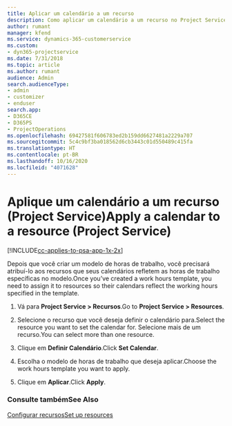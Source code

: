 ```yaml
---
title: Aplicar um calendário a um recurso
description: Como aplicar um calendário a um recurso no Project Service
author: rumant
manager: kfend
ms.service: dynamics-365-customerservice
ms.custom:
- dyn365-projectservice
ms.date: 7/31/2018
ms.topic: article
ms.author: rumant
audience: Admin
search.audienceType:
- admin
- customizer
- enduser
search.app:
- D365CE
- D365PS
- ProjectOperations
ms.openlocfilehash: 69427581f606783ed2b159dd6627481a2229a707
ms.sourcegitcommit: 5c4c9bf3ba018562d6cb3443c01d550489c415fa
ms.translationtype: HT
ms.contentlocale: pt-BR
ms.lasthandoff: 10/16/2020
ms.locfileid: "4071628"
---
```

# <a name="apply-a-calendar-to-a-resource-project-service"></a><span data-ttu-id="6eb37-103">Aplique um calendário a um recurso (Project Service)</span><span class="sxs-lookup"><span data-stu-id="6eb37-103">Apply a calendar to a resource (Project Service)</span></span>

[!INCLUDE[cc-applies-to-psa-app-1x-2x](../includes/cc-applies-to-psa-app-1x-2x.md)]

<span data-ttu-id="6eb37-104">Depois que você criar um modelo de horas de trabalho, você precisará atribuí-lo aos recursos que seus calendários refletem as horas de trabalho específicas no modelo.</span><span class="sxs-lookup"><span data-stu-id="6eb37-104">Once you’ve created a work hours template, you need to assign it to resources so their calendars reflect the working hours specified in the template.</span></span>  
  
1.  <span data-ttu-id="6eb37-105">Vá para **Project Service > Recursos**.</span><span class="sxs-lookup"><span data-stu-id="6eb37-105">Go to **Project Service > Resources**.</span></span>  
  
2.  <span data-ttu-id="6eb37-106">Selecione o recurso que você deseja definir o calendário para.</span><span class="sxs-lookup"><span data-stu-id="6eb37-106">Select the resource you want to set the calendar for.</span></span> <span data-ttu-id="6eb37-107">Selecione mais de um recurso.</span><span class="sxs-lookup"><span data-stu-id="6eb37-107">You can select more than one resource.</span></span>  
  
3.  <span data-ttu-id="6eb37-108">Clique em **Definir Calendário**.</span><span class="sxs-lookup"><span data-stu-id="6eb37-108">Click **Set Calendar**.</span></span>  
  
4.  <span data-ttu-id="6eb37-109">Escolha o modelo de horas de trabalho que deseja aplicar.</span><span class="sxs-lookup"><span data-stu-id="6eb37-109">Choose the work hours template you want to apply.</span></span>  
  
5.  <span data-ttu-id="6eb37-110">Clique em **Aplicar**.</span><span class="sxs-lookup"><span data-stu-id="6eb37-110">Click **Apply**.</span></span>  
  
### <a name="see-also"></a><span data-ttu-id="6eb37-111">Consulte também</span><span class="sxs-lookup"><span data-stu-id="6eb37-111">See Also</span></span>  
 [<span data-ttu-id="6eb37-112">Configurar recursos</span><span class="sxs-lookup"><span data-stu-id="6eb37-112">Set up resources</span></span>](../psa/set-up-resources.md)
